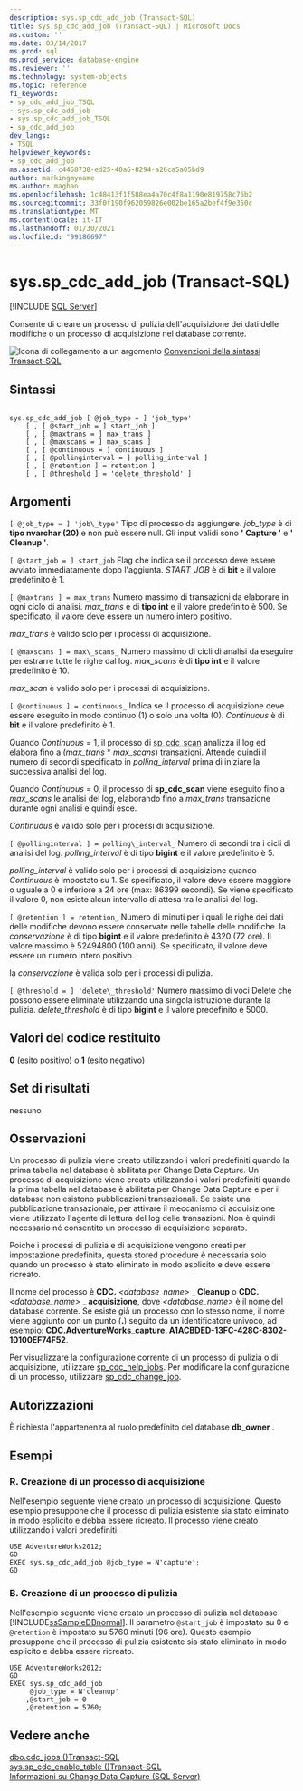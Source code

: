 ```yaml
---
description: sys.sp_cdc_add_job (Transact-SQL)
title: sys.sp_cdc_add_job (Transact-SQL) | Microsoft Docs
ms.custom: ''
ms.date: 03/14/2017
ms.prod: sql
ms.prod_service: database-engine
ms.reviewer: ''
ms.technology: system-objects
ms.topic: reference
f1_keywords:
- sp_cdc_add_job_TSQL
- sys.sp_cdc_add_job
- sys.sp_cdc_add_job_TSQL
- sp_cdc_add_job
dev_langs:
- TSQL
helpviewer_keywords:
- sp_cdc_add_job
ms.assetid: c4458738-ed25-40a6-8294-a26ca5a05bd9
author: markingmyname
ms.author: maghan
ms.openlocfilehash: 1c48413f1f588ea4a70c4f8a1190e819758c76b2
ms.sourcegitcommit: 33f0f190f962059826e002be165a2bef4f9e350c
ms.translationtype: MT
ms.contentlocale: it-IT
ms.lasthandoff: 01/30/2021
ms.locfileid: "99186697"
---
```

# <a name="syssp_cdc_add_job-transact-sql"></a>sys.sp_cdc_add_job (Transact-SQL)
[!INCLUDE [SQL Server](../../includes/applies-to-version/sqlserver.md)]

  Consente di creare un processo di pulizia dell'acquisizione dei dati delle modifiche o un processo di acquisizione nel database corrente.  
  
 ![Icona di collegamento a un argomento](../../database-engine/configure-windows/media/topic-link.gif "Icona di collegamento a un argomento") [Convenzioni della sintassi Transact-SQL](../../t-sql/language-elements/transact-sql-syntax-conventions-transact-sql.md)  
  
## <a name="syntax"></a>Sintassi  
  
```  
  
sys.sp_cdc_add_job [ @job_type = ] 'job_type'  
    [ , [ @start_job = ] start_job ]   
    [ , [ @maxtrans = ] max_trans ]   
    [ , [ @maxscans = ] max_scans ]   
    [ , [ @continuous = ] continuous ]   
    [ , [ @pollinginterval = ] polling_interval ]   
    [ , [ @retention ] = retention ]   
    [ , [ @threshold ] = 'delete_threshold' ]  
```  
  
## <a name="arguments"></a>Argomenti  
`[ @job_type = ] 'job\_type'` Tipo di processo da aggiungere. *job_type* è di **tipo nvarchar (20)** e non può essere null. Gli input validi sono **' Capture '** e **' Cleanup '**.  
  
`[ @start_job = ] start_job` Flag che indica se il processo deve essere avviato immediatamente dopo l'aggiunta. *START_JOB* è di **bit** e il valore predefinito è 1.  
  
`[ @maxtrans ] = max_trans` Numero massimo di transazioni da elaborare in ogni ciclo di analisi. *max_trans* è di **tipo int** e il valore predefinito è 500. Se specificato, il valore deve essere un numero intero positivo.  
  
 *max_trans* è valido solo per i processi di acquisizione.  
  
`[ @maxscans ] = max\_scans_` Numero massimo di cicli di analisi da eseguire per estrarre tutte le righe dal log. *max_scans* è di **tipo int** e il valore predefinito è 10.  
  
 *max_scan* è valido solo per i processi di acquisizione.  
  
`[ @continuous ] = continuous_` Indica se il processo di acquisizione deve essere eseguito in modo continuo (1) o solo una volta (0). *Continuous* è di **bit** e il valore predefinito è 1.  
  
 Quando *Continuous* = 1, il processo di [sp_cdc_scan](../../relational-databases/system-stored-procedures/sys-sp-cdc-scan-transact-sql.md) analizza il log ed elabora fino a (*max_trans* \* *max_scans*) transazioni. Attende quindi il numero di secondi specificato in *polling_interval* prima di iniziare la successiva analisi del log.  
  
 Quando *Continuous* = 0, il processo di **sp_cdc_scan** viene eseguito fino a *max_scans* le analisi del log, elaborando fino a *max_trans* transazione durante ogni analisi e quindi esce.  
  
 *Continuous* è valido solo per i processi di acquisizione.  
  
`[ @pollinginterval ] = polling\_interval_` Numero di secondi tra i cicli di analisi del log. *polling_interval* è di tipo **bigint** e il valore predefinito è 5.  
  
 *polling_interval* è valido solo per i processi di acquisizione quando *Continuous* è impostato su 1. Se specificato, il valore deve essere maggiore o uguale a 0 e inferiore a 24 ore (max: 86399 secondi). Se viene specificato il valore 0, non esiste alcun intervallo di attesa tra le analisi del log.  
  
`[ @retention ] = retention_` Numero di minuti per i quali le righe dei dati delle modifiche devono essere conservate nelle tabelle delle modifiche. la *conservazione* è di tipo **bigint** e il valore predefinito è 4320 (72 ore). Il valore massimo è 52494800 (100 anni). Se specificato, il valore deve essere un numero intero positivo.  
  
 la *conservazione* è valida solo per i processi di pulizia.  
  
`[ @threshold = ] 'delete\_threshold'` Numero massimo di voci Delete che possono essere eliminate utilizzando una singola istruzione durante la pulizia. *delete_threshold* è di tipo **bigint** e il valore predefinito è 5000.  
  
## <a name="return-code-values"></a>Valori del codice restituito  
 **0** (esito positivo) o **1** (esito negativo)  
  
## <a name="result-sets"></a>Set di risultati  
 nessuno  
  
## <a name="remarks"></a>Osservazioni  
 Un processo di pulizia viene creato utilizzando i valori predefiniti quando la prima tabella nel database è abilitata per Change Data Capture. Un processo di acquisizione viene creato utilizzando i valori predefiniti quando la prima tabella nel database è abilitata per Change Data Capture e per il database non esistono pubblicazioni transazionali. Se esiste una pubblicazione transazionale, per attivare il meccanismo di acquisizione viene utilizzato l'agente di lettura del log delle transazioni. Non è quindi necessario né consentito un processo di acquisizione separato.  
  
 Poiché i processi di pulizia e di acquisizione vengono creati per impostazione predefinita, questa stored procedure è necessaria solo quando un processo è stato eliminato in modo esplicito e deve essere ricreato.  
  
 Il nome del processo è **CDC.** _\<database\_name\>_ **\_ Cleanup** o **CDC.** _\<database\_name\>_ **\_ acquisizione**, dove *<database_name>* è il nome del database corrente. Se esiste già un processo con lo stesso nome, il nome viene aggiunto con un punto (**.**) seguito da un identificatore univoco, ad esempio: **CDC.AdventureWorks_capture. A1ACBDED-13FC-428C-8302-10100EF74F52**.  
  
 Per visualizzare la configurazione corrente di un processo di pulizia o di acquisizione, utilizzare [sp_cdc_help_jobs](../../relational-databases/system-stored-procedures/sys-sp-cdc-help-jobs-transact-sql.md). Per modificare la configurazione di un processo, utilizzare [sp_cdc_change_job](../../relational-databases/system-stored-procedures/sys-sp-cdc-change-job-transact-sql.md).  
  
## <a name="permissions"></a>Autorizzazioni  
 È richiesta l'appartenenza al ruolo predefinito del database **db_owner** .  
  
## <a name="examples"></a>Esempi  
  
### <a name="a-creating-a-capture-job"></a>R. Creazione di un processo di acquisizione  
 Nell'esempio seguente viene creato un processo di acquisizione. Questo esempio presuppone che il processo di pulizia esistente sia stato eliminato in modo esplicito e debba essere ricreato. Il processo viene creato utilizzando i valori predefiniti.  
  
```  
USE AdventureWorks2012;  
GO  
EXEC sys.sp_cdc_add_job @job_type = N'capture';  
GO  
```  
  
### <a name="b-creating-a-cleanup-job"></a>B. Creazione di un processo di pulizia  
 Nell'esempio seguente viene creato un processo di pulizia nel database [!INCLUDE[ssSampleDBnormal](../../includes/sssampledbnormal-md.md)]. Il parametro `@start_job` è impostato su 0 e `@retention` è impostato su 5760 minuti (96 ore). Questo esempio presuppone che il processo di pulizia esistente sia stato eliminato in modo esplicito e debba essere ricreato.  
  
```  
USE AdventureWorks2012;  
GO  
EXEC sys.sp_cdc_add_job  
     @job_type = N'cleanup'  
    ,@start_job = 0  
    ,@retention = 5760;  
```  
  
## <a name="see-also"></a>Vedere anche  
 [dbo.cdc_jobs &#40;&#41;Transact-SQL ](../../relational-databases/system-tables/dbo-cdc-jobs-transact-sql.md)   
 [sys.sp_cdc_enable_table &#40;&#41;Transact-SQL ](../../relational-databases/system-stored-procedures/sys-sp-cdc-enable-table-transact-sql.md)   
 [Informazioni su Change Data Capture &#40;SQL Server&#41;](../../relational-databases/track-changes/about-change-data-capture-sql-server.md)  
  
  
